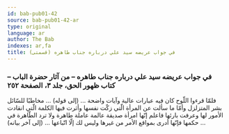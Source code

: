 ```yaml
---
id: bab-pub01-42
source: bab-pub01-42-ar
type: original
language: ar
author: The Bab
indexes: ar,fa
title: في جواب عريضه سيد علي درباره جناب طاهره (قسمتى)
---
```

### في جواب عريضه سيد علي درباره جناب طاهره – من آثار حضرة الباب – كتاب ظهور الحق، جلد ۳، الصفحة ۲٥۲

فلمّا قرءوا اللّوح کان فيه عبارات عالية وآيات واضحة ... (إلى قوله) ... مخاطبًا للسّائل بشر المتزلزل وأمّا ما سألت عن المرأة الّتي زکّت نفسها وأثرت فيها الکلمة الّتي انقادت الأمور لها وعرفت بارئها فاعلم إنّها امرأة صديقة عالمة عاملة طاهرة ولا ترد الطّاهرة في حکمها فإنّها أدرى بمواقع الأمر من غيرها وليس لك إلّا اتّباعها ... (إلى آخر بيانه) ...